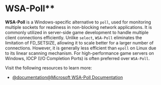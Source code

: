 # WSA-Poll**  

**WSA-Poll** is a Windows-specific alternative to `poll`, used for monitoring multiple sockets 
for readiness in non-blocking network applications. It is commonly utilized in server-side 
game development to handle multiple client connections efficiently. Unlike `select`, `WSA-Poll`
eliminates the limitation of FD_SETSIZE, allowing it to scale better for a larger number of 
connections. However, it is generally less efficient than `epoll` on Linux due to its linear 
scanning mechanism. For high-performance game servers on Windows, IOCP (I/O Completion Ports) 
is often preferred over `WSA-Poll`.  

Visit the following resources to learn more:

- [@documentation@Microsoft WSA-Poll Documentation](https://learn.microsoft.com/en-us/windows/win32/api/winsock2/nf-winsock2-wsapoll)